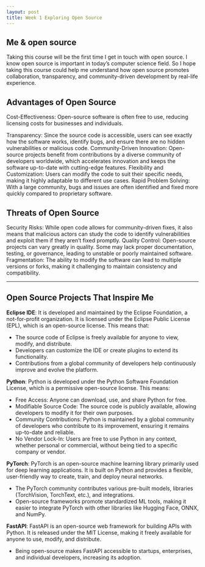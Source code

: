 ```yaml
---
layout: post
title: Week 1 Exploring Open Source
---
```


## Me & open source

Taking this course will be the first time I get in touch with open source. I know open source is important in today’s computer science field. So I hope taking this course could help me understand how open source promotes collaboration, transparency, and community-driven development by real-life experience.

## Advantages of Open Source
Cost-Effectiveness: Open-source software is often free to use, reducing licensing costs for businesses and individuals.
<!--more-->
 Transparency: Since the source code is accessible, users can see exactly how the software works, identify bugs, and ensure there are no hidden vulnerabilities or malicious code.
Community-Driven Innovation: Open-source projects benefit from contributions by a diverse community of developers worldwide, which accelerates innovation and keeps the software up-to-date with cutting-edge features.
 Flexibility and Customization: Users can modify the code to suit their specific needs, making it highly adaptable to different use cases.
Rapid Problem Solving: With a large community, bugs and issues are often identified and fixed more quickly compared to proprietary software.


## Threats of Open Source
Security Risks: While open code allows for community-driven fixes, it also means that malicious actors can study the code to identify vulnerabilities and exploit them if they aren’t fixed promptly.
Quality Control: Open-source projects can vary greatly in quality. Some may lack proper documentation, testing, or governance, leading to unstable or poorly maintained software.
Fragmentation: The ability to modify the software can lead to multiple versions or forks, making it challenging to maintain consistency and compatibility.

---
## Open Source Projects That Inspire Me  

**Eclipse IDE**: 
It is developed and maintained by the Eclipse Foundation, a not-for-profit organization. It is licensed under the Eclipse Public License (EPL), which is an open-source license. This means that:
- The source code of Eclipse is freely available for anyone to view, modify, and distribute.
- Developers can customize the IDE or create plugins to extend its functionality.
- Contributions from a global community of developers help continuously improve and evolve the platform.

**Python**: 
Python is developed under the Python Software Foundation License, which is a permissive open-source license. This means:
- Free Access: Anyone can download, use, and share Python for free.
- Modifiable Source Code: The source code is publicly available, allowing developers to modify it for their own purposes.
- Community Contributions: Python is maintained by a global community of developers who contribute to its improvement, ensuring it remains up-to-date and reliable.
- No Vendor Lock-In: Users are free to use Python in any context, whether personal or commercial, without being tied to a specific company or vendor.

**PyTorch**:
PyTorch is an open-source machine learning library primarily used for deep learning applications. It is built on Python and provides a flexible, user-friendly way to create, train, and deploy neural networks.
- The PyTorch community contributes various pre-built models, libraries (TorchVision, TorchText, etc.), and integrations.
- Open-source frameworks promote standardized ML tools, making it easier to integrate PyTorch with other libraries like Hugging Face, ONNX, and NumPy.

**FastAPI**:
FastAPI is an open-source web framework for building APIs with Python. It is released under the MIT License, making it freely available for anyone to use, modify, and distribute.
- Being open-source makes FastAPI accessible to startups, enterprises, and individual developers, increasing its adoption.

